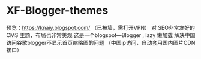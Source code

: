 # XF-Blogger-themes 
预览：https://knaiy.blogspot.com/ （已被墙，需打开VPN）
对 SEO非常友好的 CMS 主题，布局也非常美观
这是一个blogspot—Blogger , lazy 懒加载
解决中国访问谷歌blogger不显示首页缩略图的问题
（中国ip访问，自动套用国内图片CDN接口）


